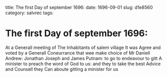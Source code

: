 title: The first Day of september 1696:
date: 1696-09-01
slug: d1e8560
category: salvrec
tags: 


<div markdown class="doc" id="d1e8560">


# The first Day of september 1696:

At a Generall meeting of The Inhabitants of salem village It was Agree and voted by a Generall Coneurrance that wee make choice of Mr Daniell Andrew: Jonathan Joseph and James Putnam: to go to endeavour to gitt A minister to preach the word of God to us: and they to take the best Advice and Counsell they Can aboute gitting a minister for us 
</div>